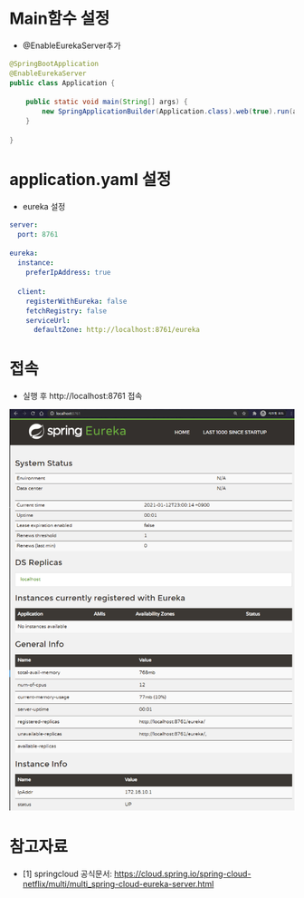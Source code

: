 # Main함수 설정
* @EnableEurekaServer추가
```java
@SpringBootApplication
@EnableEurekaServer
public class Application {

    public static void main(String[] args) {
        new SpringApplicationBuilder(Application.class).web(true).run(args);
    }

}
```

# application.yaml 설정
* eureka 설정
```yaml
server:
  port: 8761

eureka:
  instance:
    preferIpAddress: true

  client:
    registerWithEureka: false
    fetchRegistry: false
    serviceUrl:
      defaultZone: http://localhost:8761/eureka
```

# 접속
* 실행 후 http://localhost:8761 접속

![](connect.png)

# 참고자료
* [1] springcloud 공식문서: https://cloud.spring.io/spring-cloud-netflix/multi/multi_spring-cloud-eureka-server.html